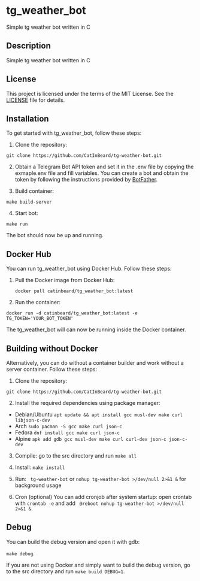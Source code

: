# tg_weather_bot

Simple tg weather bot written in C  

## Description

Simple tg weather bot written in C  

## License

This project is licensed under the terms of the MIT License. See the [LICENSE](LICENSE) file for details.

## Installation

To get started with tg_weather_bot, follow these steps:

1. Clone the repository:

  ```git clone https://github.com/CatInBeard/tg-weather-bot.git```
   

2. Obtain a Telegram Bot API token and set it in the .env file by copying the exmaple.env file and fill variables. You can create a bot and obtain the token by following the instructions provided by [BotFather](https://telegram.me/BotFather).

3. Build container:
   
```make build-server```

4. Start bot:

   
```make run```
   
   The bot should now be up and running.

## Docker Hub

You can run tg_weather_bot using Docker Hub. Follow these steps:

1. Pull the Docker image from Docker Hub:

   
   ```docker pull catinbeard/tg_weather_bot:latest```
   
2. Run the container:

   
```docker run -d catinbeard/tg_weather_bot:latest -e TG_TOKEN='YOUR_BOT_TOKEN'```

   The tg_weather_bot will can  now be running inside the Docker container.
   
## Building without Docker 
Alternatively, you can do without a container builder and work without a server container. Follow these steps:

1. Clone the repository:

  ```git clone https://github.com/CatInBeard/tg-weather-bot.git```
   

2. Install the required dependencies using package manager:

  * Debian/Ubuntu
   ```apt update && apt install gcc musl-dev make curl libjson-c-dev```
  * Arch ```sudo pacman -S gcc make curl json-c```
  * Fedora ```dnf install gcc make curl json-c```
  * Alpine ```apk add gdb gcc musl-dev make curl curl-dev json-c json-c-dev```

3. Compile: go to the src directory and run ```make all```

4. Install:
   ```make install```
5. Run: ``` tg-weather-bot``` or ```nohup tg-weather-bot >/dev/null 2>&1 &``` for background usage
6. Cron (optional) You can add cronjob after system startup:
   open crontab with ```crontab -e``` and add ``` @reboot nohup tg-weather-bot >/dev/null 2>&1 &```

## Debug
You can build the debug version and open it with gdb: 

  ```make debug```.
  
  If you are not using Docker and simply want to build the debug version, go to the src directory and run ```make build DEBUG=1```.
